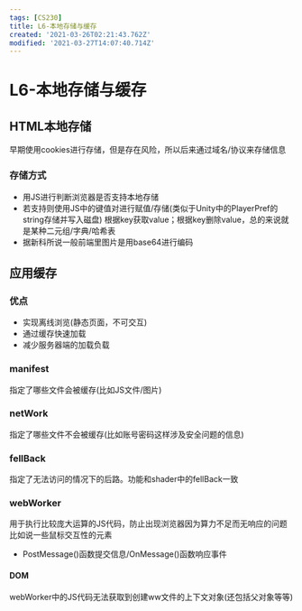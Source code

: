 ```yaml
---
tags: [CS230]
title: L6-本地存储与缓存
created: '2021-03-26T02:21:43.762Z'
modified: '2021-03-27T14:07:40.714Z'
---
```


# L6-本地存储与缓存
## HTML本地存储
早期使用cookies进行存储，但是存在风险，所以后来通过域名/协议来存储信息
### 存储方式
- 用JS进行判断浏览器是否支持本地存储
- 若支持则使用JS中的键值对进行赋值/存储(类似于Unity中的PlayerPref的string存储并写入磁盘)
根据key获取value；根据key删除value，总的来说就是某种二元组/字典/哈希表
- 据新科所说一般前端里图片是用base64进行编码

## 应用缓存
### 优点
- 实现离线浏览(静态页面，不可交互)
- 通过缓存快速加载
- 减少服务器端的加载负载
### manifest
指定了哪些文件会被缓存(比如JS文件/图片)
### netWork
指定了哪些文件不会被缓存(比如账号密码这样涉及安全问题的信息)
### fellBack
指定了无法访问的情况下的后路。功能和shader中的fellBack一致
### webWorker
用于执行比较庞大运算的JS代码，防止出现浏览器因为算力不足而无响应的问题
比如说一些鼠标交互性的元素
- PostMessage()函数提交信息/OnMessage()函数响应事件
#### DOM
webWorker中的JS代码无法获取到创建ww文件的上下文对象(还包括父对象等等)

